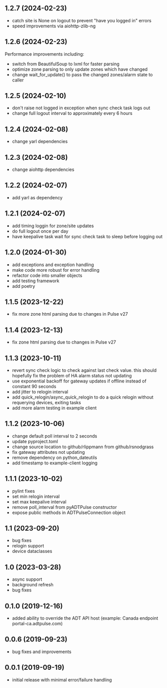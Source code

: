 ## 1.2.7 (2024-02-23)

* catch site is None on logout to prevent "have you logged in" errors
* speed improvements via aiohttp-zlib-ng

## 1.2.6 (2024-02-23)

Performance improvements including:

* switch from BeautifulSoup to lxml for faster parsing
* optimize zone parsing to only update zones which have changed
* change wait_for_update() to pass the changed zones/alarm state to caller

## 1.2.5 (2024-02-10)

* don't raise not logged in exception when sync check task logs out
* change full logout interval to approximately every 6 hours

## 1.2.4 (2024-02-08)

* change yarl dependencies

## 1.2.3 (2024-02-08)

* change aiohttp dependencies

## 1.2.2 (2024-02-07)

* add yarl as dependency

## 1.2.1 (2024-02-07)

* add timing loggin for zone/site updates
* do full logout once per day
* have keepalive task wait for sync check task to sleep before logging out

## 1.2.0 (2024-01-30)

* add exceptions and exception handling
* make code more robust for error handling
* refactor code into smaller objects
* add testing framework
* add poetry

## 1.1.5 (2023-12-22)

* fix more zone html parsing due to changes in Pulse v27

## 1.1.4 (2023-12-13)

* fix zone html parsing due to changes in Pulse v27

## 1.1.3 (2023-10-11)

* revert sync check logic to check against last check value.  this should hopefully fix the problem of HA alarm status not updating
* use exponential backoff for gateway updates if offline instead of constant 90 seconds
* add jitter to relogin interval
* add quick_relogin/async_quick_relogin to do a quick relogin without requerying devices, exiting tasks
* add more alarm testing in example client

## 1.1.2 (2023-10-06)

* change default poll interval to 2 seconds
* update pyproject.toml
* change source location to github/rlippmann from github/rsnodgrass
* fix gateway attributes not updating
* remove dependency on python_dateutils
* add timestamp to example-client logging

## 1.1.1 (2023-10-02)

* pylint fixes
* set min relogin interval
* set max keepalive interval
* remove poll_interval from pyADTPulse constructor
* expose public methods in ADTPulseConnection object

## 1.1 (2023-09-20)

* bug fixes
* relogin support
* device dataclasses

## 1.0 (2023-03-28)

* async support
* background refresh
* bug fixes

## 0.1.0 (2019-12-16)

* added ability to override the ADT API host (example: Canada endpoint portal-ca.adtpulse.com)

## 0.0.6 (2019-09-23)

* bug fixes and improvements

## 0.0.1 (2019-09-19)

* initial release with minimal error/failure handling
